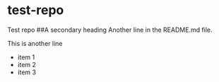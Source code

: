 # test-repo
Test repo
##A secondary heading
Another line in the README.md file.

This is another line

* item 1
* item 2
* item 3
